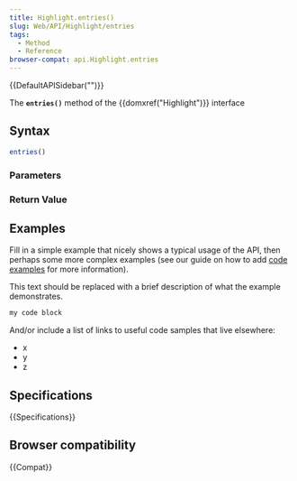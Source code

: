 ```yaml
---
title: Highlight.entries()
slug: Web/API/Highlight/entries
tags:
  - Method
  - Reference
browser-compat: api.Highlight.entries
---
```

{{DefaultAPISidebar("")}}

The **`entries()`** method of the {{domxref("Highlight")}} interface 

## Syntax

```js
entries()
```

### Parameters



### Return Value



## Examples

Fill in a simple example that nicely shows a typical usage of the API, then perhaps some more complex examples (see our guide on how to add [code examples](/en-US/docs/MDN/Contribute/Structures/Code_examples) for more information).

This text should be replaced with a brief description of what the example demonstrates.

```js
my code block
```

And/or include a list of links to useful code samples that live elsewhere:

*   x
*   y
*   z

## Specifications

{{Specifications}}

## Browser compatibility

{{Compat}}

